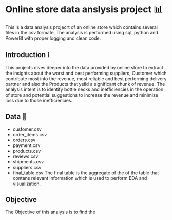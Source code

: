 # Online store data anslysis project 📊
This is a data analysis projecrt of an online store which contains several files in the csv formate, The analysis is performed using sql, python and PowerBI with proper logging and clean code.

## Introduction ℹ️
This projects dives deeper into the data provided by online store to extract the insights about the worst and best performing suppliers, Customer which contribute most into the revenue, most reliable and best performing delivery partner and also the Products that yeild a significant chunk of revenue. The analysis intent is to identify bottle necks and inefficiencies in the operation of store and potential suggestions to increase the revenue and minimize loss due to those inefficiencies.

## Data 📅
* customer.csv
* order_items.csv
* orders.csv
* payment.csv
* products.csv
* reviews.csv
* shipments.csv
* suppliers.csv
* final_table.csv
The final table is the aggregate of the of the table that contans relevant information which is used to perform EDA and visualization. 


## Objective
The Objective of this analysis is to find the 
